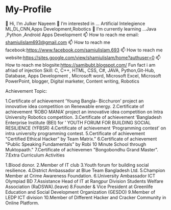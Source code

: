 # My-Profile
👋 Hi, I’m Julker Nayeem
👀 I’m interested in ... Artificial Intelegience ML,DL,CNN,Apps Development,Robotics
🌱 I’m currently learning ...Java ,Python ,Android Apps Development
📫 How to reach me email: shamiulislam693@gmail.com
📫 How to reach me facebook:https://www.facebook.com/samiulislam.693
📫 How to reach me website:https://sites.google.com/view/shamiulislam/home?authuser=0
📫 How to reach me blogsite:https://samibubt.blogspot.com/
Fun fact i am afriad of injection
Skill: C, C++, HTML, CSS, C#, JAVA, Python,Git-Hub, Database, Apps Development , Microsoft word, Microsoft Excel, Microsoft PowerPoint, blogger, Digital marketer, Content writing, Robotics

Achievement Topic:

1.Certificate of achievement ‘Young Bangla- Bicchuron’ project an innovative idea competition on Renewable energy.
2.Certificate of achievement ‘ROBO MANIA’ project an innovative idea competition on Intra University Robotics competition.
3.Certificate of achievement ‘Bangladesh Enterprise Institute (BEI) for ’ YOUTH FORUM FOR BUILDING SOCIAL RESILIENCE (YFBSR)
4.Certificate of achievement ‘Programming contest’ on intra university programming contest.
5.Certificate of achievement "Certified Ethical Hacker” by Team Matrix."
6.Certificate of achievement "Public Speaking Fundamentals” by Robi 10 Minute School through Muktopaath." 7.Certificate of achievemen "Bongobondhu Grand Master".
7.Extra Curriculum Activities

1.Blood donor.
2.Member of IT club
3.Youth forum for building social resilience.
4.District Ambassador at Blue Team Bangladesh Ltd.
5.Champion Member at Crime Awareness Foundation.
6.University Ambassador ICT Olympiad BD
7.Assistance Head of IT at Rangpur Division Students Welfare Association (RaDSWA).(leave)
8.Founder & Vice President at Greenlife Education and Social Development Organization (GESDO)
9.Member of LEDP ICT division
10.Member of Different Hacker and Cracker Community in Online Platform.
